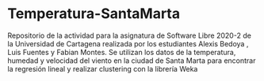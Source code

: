 # Temperatura-SantaMarta
Repositorio de la actividad para la asignatura de Software Libre 2020-2 de la Universidad de Cartagena realizada por los estudiantes Alexis Bedoya , Luis Fuentes y Fabian Montes. Se utilizan los datos de la temperatura, humedad y velocidad del viento en la ciudad de Santa Marta para encontrar la regresión lineal y realizar clustering con la librería Weka 
